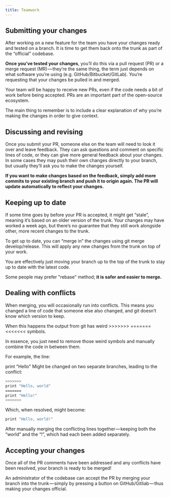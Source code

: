 ```yaml
---
title: Teamwork
---
```



## Submitting your changes

After working on a new feature for the team you have your changes ready and tested on a branch.
It is time to get them back onto the trunk as part of the “official” codebase.

**Once you’ve tested your changes**, you’ll do this via a pull request (PR) or a merge request (MR) — they’re the same thing, the term just depends on what software you’re using (e.g. GitHub/Bitbucket/GitLab). You’re requesting that your changes be pulled in and merged.

Your team will be happy to receive new PRs, even if the code needs a bit of work before being accepted. PRs are an important part of the open-source ecosystem.

The main thing to remember is to include a clear explanation of why you’re making the changes in order to give context.

## Discussing and revising

Once you submit your PR, someone else on the team will need to look it over and leave feedback. They can ask questions and comment on specific lines of code, or they can give more general feedback about your changes. In some cases they may push their own changes directly to your branch, but usually they’ll ask you to make the changes yourself.

**If you want to make changes based on the feedback, simply add more commits to your existing branch and push it to origin again. The PR will update automatically to reflect your changes.**

## Keeping up to date

If some time goes by before your PR is accepted, it might get “stale”, meaning it’s based on an older version of the trunk. Your changes may have worked a week ago, but there’s no guarantee that they still work alongside other, more recent changes to the trunk.

To get up to date, you can “merge in” the changes using git merge develop/release. This will apply any new changes from the trunk on top of your work.

You are effectively just moving your branch up to the top of the trunk to stay up to date with the latest code.

Some people may prefer "rebase" method; **it is safer and easier to merge.**

## Dealing with conflicts

When merging, you will occasionally run into conflicts. This means you changed a line of code that someone else also changed, and git doesn’t know which version to keep.

When this happens the output from git has weird >>>>>>> ======= <<<<<<< symbols.

In essence, you just need to remove those weird symbols and manually combine the code in between them.

For example, the line:

print "Hello"
Might be changed on two separate branches, leading to the conflict:

```bash
>>>>>>>
print "Hello, world"
=======
print "Hello!"
<<<<<<<
```

Which, when resolved, might become:

```bash
print "Hello, world!"
```

After manually merging the conflicting lines together — keeping both the “world” and the “!”, which had each been added separately.

## Accepting your changes

Once all of the PR comments have been addressed and any conflicts have been resolved, your branch is ready to be merged!

An administrator of the codebase can accept the PR by merging your branch into the trunk — simply by pressing a button on GitHub/Gitliab — thus making your changes official.
